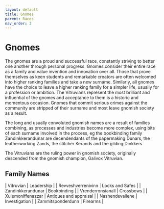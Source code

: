 ```yaml
---
layout: default
title: Gnomes
parent: Races
nav_order: 3
---
```


# Gnomes

The gnomes are a proud and successful race, constantly striving to better one another through personal progress. Gnomes consider their entire race as a family and value invention and innovation over all. Those that prove themselves as keen students and remarkable creators are often welcomed into higher ranking families and take a new surname. Similarly, all gnomes have the choice to leave a higher ranking family for a simpler life, usually for a profession or ambition. The Vitruvians represent the most brilliant and influential of the gnomes and acceptance to them is a historic and momentous occasion. Gnomes that commit serious crimes against the community are stripped of their surname and most leave gnomish society as a result.

The long and usually convoluted gnomish names are a result of families combining, as processes and industries become more complex, using bits of each surname involved in the process, eg the bookbinding family Zandinkkerandunar are decendendants of the papermaking Dunars, the leatherworking Zands, the stitcher Kerands and the gilding Dinkkers

The Vitruvians are the ruling power in gnomish society, originally descended from the gnomish champion, Galivox Vitruvian.

## Family Names

| Vitruvian | Leadership |
| Revveshverrenivinn | Locks and Safes |
| Zandinkkerandunar | Bookbinding |
| Vrenderronsianall | Crossbows |
| Xulemoniffenazzar | Antiques and appraisal |
| Nashendevallene | Investigation |
| Zammitsponderdunn | Firearms |